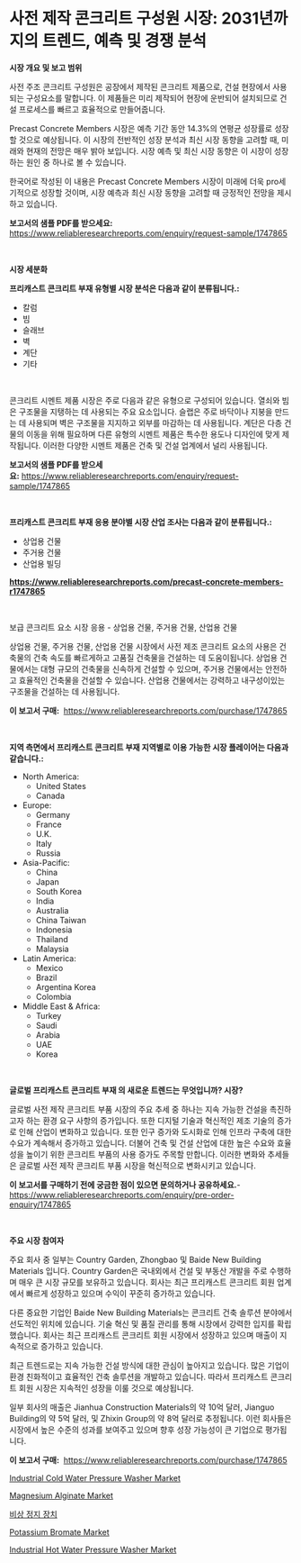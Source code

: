 <p><h1>사전 제작 콘크리트 구성원 시장: 2031년까지의 트렌드, 예측 및 경쟁 분석</h1></p><p><strong>시장 개요 및 보고 범위</strong></p>
<p><p>사전 주조 콘크리트 구성원은 공장에서 제작된 콘크리트 제품으로, 건설 현장에서 사용되는 구성요소를 말합니다. 이 제품들은 미리 제작되어 현장에 운반되어 설치되므로 건설 프로세스를 빠르고 효율적으로 만들어줍니다.</p><p>Precast Concrete Members 시장은 예측 기간 동안 14.3%의 연평균 성장률로 성장할 것으로 예상됩니다. 이 시장의 전반적인 성장 분석과 최신 시장 동향을 고려할 때, 미래와 현재의 전망은 매우 밝아 보입니다. 시장 예측 및 최신 시장 동향은 이 시장이 성장하는 원인 중 하나로 볼 수 있습니다.</p><p>한국어로 작성된 이 내용은 Precast Concrete Members 시장이 미래에 더욱 pro세기적으로 성장할 것이며, 시장 예측과 최신 시장 동향을 고려할 때 긍정적인 전망을 제시하고 있습니다.</p></p>
<p><strong>보고서의 샘플 PDF를 받으세요:</strong> <a href="https://www.reliableresearchreports.com/enquiry/request-sample/1747865">https://www.reliableresearchreports.com/enquiry/request-sample/1747865</a></p>
<p>&nbsp;</p>
<p><strong>시장 세분화</strong></p>
<p><strong>프리캐스트 콘크리트 부재 유형별 시장 분석은 다음과 같이 분류됩니다.:</strong></p>
<p><ul><li>칼럼</li><li>빔</li><li>슬래브</li><li>벽</li><li>계단</li><li>기타</li></ul></p>
<p>&nbsp;</p>
<p><p>콘크리트 시멘트 제품 시장은 주로 다음과 같은 유형으로 구성되어 있습니다. 열쇠와 빔은 구조물을 지탱하는 데 사용되는 주요 요소입니다. 슬랩은 주로 바닥이나 지붕을 만드는 데 사용되며 벽은 구조물을 지지하고 외부를 마감하는 데 사용됩니다. 계단은 다층 건물의 이동을 위해 필요하며 다른 유형의 시멘트 제품은 특수한 용도나 디자인에 맞게 제작됩니다. 이러한 다양한 시멘트 제품은 건축 및 건설 업계에서 널리 사용됩니다.</p></p>
<p><strong>보고서의 샘플 PDF를 받으세요:</strong>&nbsp;<a href="https://www.reliableresearchreports.com/enquiry/request-sample/1747865">https://www.reliableresearchreports.com/enquiry/request-sample/1747865</a></p>
<p>&nbsp;</p>
<p><strong> 프리캐스트 콘크리트 부재 응용 분야별 시장 산업 조사는 다음과 같이 분류됩니다.:</strong></p>
<p><ul><li>상업용 건물</li><li>주거용 건물</li><li>산업용 빌딩</li></ul></p>
<p><strong><a href="https://www.reliableresearchreports.com/precast-concrete-members-r1747865">https://www.reliableresearchreports.com/precast-concrete-members-r1747865</a></strong></p>
<p>&nbsp;</p>
<p><p>보급 콘크리트 요소 시장 응용 - 상업용 건물, 주거용 건물, 산업용 건물</p><p>상업용 건물, 주거용 건물, 산업용 건물 시장에서 사전 제조 콘크리트 요소의 사용은 건축물의 건축 속도를 빠르게하고 고품질 건축물을 건설하는 데 도움이됩니다. 상업용 건물에서는 대형 규모의 건축물을 신속하게 건설할 수 있으며, 주거용 건물에서는 안전하고 효율적인 건축물을 건설할 수 있습니다. 산업용 건물에서는 강력하고 내구성이있는 구조물을 건설하는 데 사용됩니다.</p></p>
<p><strong>이 보고서 구매:</strong>&nbsp; <a href="https://www.reliableresearchreports.com/purchase/1747865">https://www.reliableresearchreports.com/purchase/1747865</a></p>
<p>&nbsp;</p>
<p><strong>지역 측면에서 프리캐스트 콘크리트 부재 지역별로 이용 가능한 시장 플레이어는 다음과 같습니다.:</strong></p>
<p><ul>
    <li>
        North America:
        <ul>
            <li>United States</li>
            <li>Canada</li>
        </ul>
    </li>
    <li>
        Europe:
        <ul>
            <li>Germany</li>
            <li>France</li>
            <li>U.K.</li>
            <li>Italy</li>
            <li>Russia</li>
        </ul>
    </li>
    <li>
        Asia-Pacific:
        <ul>
            <li>China</li>
            <li>Japan</li>
            <li>South Korea</li>
            <li>India</li>
            <li>Australia</li>
            <li>China Taiwan</li>
            <li>Indonesia</li>
            <li>Thailand</li>
            <li>Malaysia</li>
        </ul>
    </li>
    <li>
        Latin America:
        <ul>
            <li>Mexico</li>
            <li>Brazil</li>
            <li>Argentina Korea</li>
            <li>Colombia</li>
        </ul>
    </li>
    <li>
        Middle East & Africa:
        <ul>
            <li>Turkey</li>
            <li>Saudi</li>
            <li>Arabia</li>
            <li>UAE</li>
            <li>Korea</li>
        </ul>
    </li>
    </ul></p>
<p>&nbsp;</p>
<p><strong>글로벌 프리캐스트 콘크리트 부재 의 새로운 트렌드는 무엇입니까? 시장?</strong></p>
<p><p>글로벌 사전 제작 콘크리트 부품 시장의 주요 추세 중 하나는 지속 가능한 건설을 촉진하고자 하는 환경 요구 사항의 증가입니다. 또한 디지털 기술과 혁신적인 제조 기술의 증가로 인해 산업이 변화하고 있습니다. 또한 인구 증가와 도시화로 인해 인프라 구축에 대한 수요가 계속해서 증가하고 있습니다. 더불어 건축 및 건설 산업에 대한 높은 수요와 효율성을 높이기 위한 콘크리트 부품의 사용 증가도 주목할 만합니다. 이러한 변화와 추세들은 글로벌 사전 제작 콘크리트 부품 시장을 혁신적으로 변화시키고 있습니다.</p></p>
<p><strong>이 보고서를 구매하기 전에 궁금한 점이 있으면 문의하거나 공유하세요.</strong>- <a href="https://www.reliableresearchreports.com/enquiry/pre-order-enquiry/1747865">https://www.reliableresearchreports.com/enquiry/pre-order-enquiry/1747865</a></p>
<p>&nbsp;</p>
<p><strong>주요 시장 참여자</strong></p>
<p><p>주요 회사 중 일부는 Country Garden, Zhongbao 및 Baide New Building Materials 입니다. Country Garden은 국내외에서 건설 및 부동산 개발을 주로 수행하며 매우 큰 시장 규모를 보유하고 있습니다. 회사는 최근 프리캐스트 콘크리트 회원 업계에서 빠르게 성장하고 있으며 수익이 꾸준히 증가하고 있습니다.</p><p>다른 중요한 기업인 Baide New Building Materials는 콘크리트 건축 솔루션 분야에서 선도적인 위치에 있습니다. 기술 혁신 및 품질 관리를 통해 시장에서 강력한 입지를 확립했습니다. 회사는 최근 프리캐스트 콘크리트 회원 시장에서 성장하고 있으며 매출이 지속적으로 증가하고 있습니다.</p><p>최근 트렌드로는 지속 가능한 건설 방식에 대한 관심이 높아지고 있습니다. 많은 기업이 환경 친화적이고 효율적인 건축 솔루션을 개발하고 있습니다. 따라서 프리캐스트 콘크리트 회원 시장은 지속적인 성장을 이룰 것으로 예상됩니다.</p><p>일부 회사의 매출은 Jianhua Construction Materials의 약 10억 달러, Jianguo Building의 약 5억 달러, 및 Zhixin Group의 약 8억 달러로 추정됩니다. 이런 회사들은 시장에서 높은 수준의 성과를 보여주고 있으며 향후 성장 가능성이 큰 기업으로 평가됩니다.</p></p>
<p><strong>이 보고서 구매:</strong>&nbsp;&nbsp;<a href="https://www.reliableresearchreports.com/purchase/1747865">https://www.reliableresearchreports.com/purchase/1747865</a></p>
<p><p><a href="https://github.com/nicoletavirag/Market-Research-Report-List-2/blob/main/industrial-cold-water-pressure-washer-market.md">Industrial Cold Water Pressure Washer Market</a></p><p><a href="https://issuu.com/reportprime-2/docs/magnesium-alginate-market-size-2030.pptx">Magnesium Alginate Market</a></p><p><a href="https://medium.com/@boydsmitham726/%EA%B8%B4%EA%B8%89-%EC%A0%95%EC%A7%80-%EC%9E%A5%EC%B9%98-%EC%8B%9C%EC%9E%A5-%EB%A9%94%ED%8A%B8%EB%A6%AD-%ED%95%B4%EB%8F%85-%EC%8B%9C%EC%9E%A5-%EC%A0%90%EC%9C%A0%EC%9C%A8-%ED%8A%B8%EB%A0%8C%EB%93%9C-%EB%B0%8F-%EC%84%B1%EC%9E%A5-%ED%8C%A8%ED%84%B4-1938ab2684fb">비상 정지 장치</a></p><p><a href="https://issuu.com/reportprime-2/docs/potassium-bromate-market-size-2030.pptx">Potassium Bromate Market</a></p><p><a href="https://github.com/redneck06/Market-Research-Report-List-2/blob/main/industrial-hot-water-pressure-washer-market.md">Industrial Hot Water Pressure Washer Market</a></p></p>